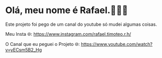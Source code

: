 # Olá, meu nome é Rafael.👋👋👋

Este projeto foi pego de um canal do youtube só mudei algumas coisas.

Meu Insta 🌐: https://www.instagram.com/rafael.timoteo.r.h/

O Canal que eu peguei o Projeto 🌐: https://www.youtube.com/watch?v=yECsm5B2_Hg
